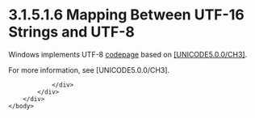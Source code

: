 <html dir="LTR" xmlns:mshelp="http://msdn.microsoft.com/mshelp" xmlns:ddue="http://ddue.schemas.microsoft.com/authoring/2003/5" xmlns:xlink="http://www.w3.org/1999/xlink" xmlns:tool="http://www.microsoft.com/tooltip">
    <head>
        <meta http-equiv="Content-Type" content="text/html; CHARSET=utf-8"></meta>
        <meta name="save" content="history"></meta>
        <title>3.1.5.1.6 Mapping Between UTF-16 Strings and UTF-8</title>
        <xml>
            <mshelp:toctitle title="3.1.5.1.6 Mapping Between UTF-16 Strings and UTF-8"></mshelp:toctitle>
            <mshelp:rltitle title="[MS-UCODEREF]: Mapping Between UTF-16 Strings and UTF-8"></mshelp:rltitle>
            <mshelp:keyword index="A" term="9c598542-f2f6-4fd0-b187-3baf64372a25"></mshelp:keyword>
            <mshelp:attr name="DCSext.ContentType" value="open specification"></mshelp:attr>
            <mshelp:attr name="AssetID" value="9c598542-f2f6-4fd0-b187-3baf64372a25"></mshelp:attr>
            <mshelp:attr name="TopicType" value="kbRef"></mshelp:attr>
            <mshelp:attr name="DCSext.Title" value="[MS-UCODEREF]: Mapping Between UTF-16 Strings and UTF-8" />
        </xml>
    </head>
    <body>
        <div id="header">
            <h1 class="heading">3.1.5.1.6 Mapping Between UTF-16 Strings and UTF-8</h1>
        </div>
        <div id="mainSection">
            <div id="mainBody">
                <div id="allHistory" class="saveHistory"></div>
                <div id="sectionSection0" class="section" name="collapseableSection">
                    

<p>Windows implements UTF-8 <a href="484e8ed3-152b-4300-9527-7efade6d6491.html#gt_210637d9-9634-4652-a935-ded3cd434f38">codepage</a> based on <a href="https://go.microsoft.com/fwlink/?LinkId=165654">[UNICODE5.0.0/CH3]</a>.</p>

<p>For more information, see [UNICODE5.0.0/CH3].</p>


                </div>
            </div>
        </div>
    </body>
</html>